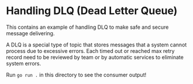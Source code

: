 Handling DLQ (Dead Letter Queue)
===

This contains an example of handling DLQ to make safe and secure message delivering.

A DLQ is a special type of topic that stores messages that a system cannot process
due to excessive errors. Each timed out or reached max retry record
need to be reviewed by team or by automatic services to eliminate system errors.

Run `go run .` in this directory to see the consumer output!
